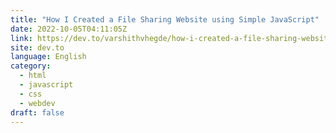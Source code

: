 ```yaml
---
title: "How I Created a File Sharing Website using Simple JavaScript"
date: 2022-10-05T04:11:05Z
link: https://dev.to/varshithvhegde/how-i-created-a-file-sharing-website-using-simple-javascript-355g?utm_medium=RSS&utm_source=news.12bit.vn
site: dev.to
language: English
category:
  - html
  - javascript
  - css
  - webdev
draft: false
---
```

